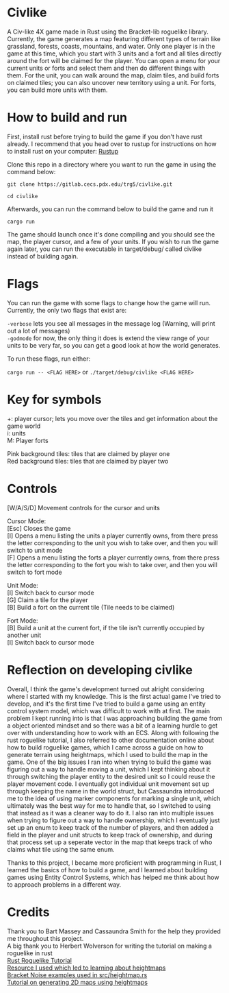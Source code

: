 # Civlike

A Civ-like 4X game made in Rust using the Bracket-lib roguelike library. Currently, the game generates a map featuring different types of terrain like grassland, forests, 
coasts, mountains, and water. Only one player is in the game at this time, which you start with 3 units and a fort and all tiles directly around the fort will be claimed
for the player. You can open a menu for your current units or forts and select them and then do different things with them. For the unit, you can walk around the map, claim
tiles, and build forts on claimed tiles; you can also uncover new territory using a unit. For forts, you can build more units with them.

# How to build and run
First, install rust before trying to build the game if you don't have rust already.
I recommend that you head over to rustup for instructions on how to install rust on your computer:
[Rustup](https://rustup.rs)       

Clone this repo in a directory where you want to run the game in using the command below:

`git clone https://gitlab.cecs.pdx.edu/trg5/civlike.git`

`cd civlike`

Afterwards, you can run the command below to build the game and run it

`cargo run`

The game should launch once it's done compiling and you should see the map, the player cursor, and a few of your units. If you wish to run the game again later, 
you can run the executable in target/debug/ called civlike instead of building again.

# Flags
You can run the game with some flags to change how the game will run. Currently, the only two flags that exist are: 

`-verbose` lets you see all messages in the message log (Warning, will print out a lot of messages)      
`-godmode` for now, the only thing it does is extend the view range of your units to be very far, so you can get a good look at how the world generates.       

To run these flags, run either:

`cargo run -- <FLAG HERE>`
or
`./target/debug/civlike <FLAG HERE>`

# Key for symbols     
+: player cursor; lets you move over the tiles and get information about the game world       
i: units       
M: Player forts      

Pink background tiles: tiles that are claimed by player one      
Red background tiles: tiles that are claimed by player two      

# Controls

[W/A/S/D] Movement controls for the cursor and units      

Cursor Mode:     
[Esc] Closes the game      
[I] Opens a menu listing the units a player currently owns, from there press the letter corresponding to the unit you wish to take over, and then you will switch to unit mode       
[F] Opens a menu listing the forts a player currently owns, from there press the letter corresponding to the fort you wish to take over, and then you will switch to fort mode       

Unit Mode:       
[I] Switch back to cursor mode        
[G] Claim a tile for the player       
[B] Build a fort on the current tile (Tile needs to be claimed)       

Fort Mode:       
[B] Build a unit at the current fort, if the tile isn't currently occupied by another unit      
[I] Switch back to cursor mode       

# Reflection on developing civlike
Overall, I think the game's development turned out alright considering where I started with my knowledge. This is the first actual game I've tried to develop, and it's the
first time I've tried to build a game using an entity control system model, which was difficult to work with at first. The main problem I kept running into is that I was
approaching building the game from a object oriented mindset and so there was a bit of a learning hurdle to get over with understanding how to work with an ECS. Along with
following the rust roguelike tutorial, I also referred to other documentation online about how to build roguelike games, which I came across a guide on how to generate terrain
using heightmaps, which I used to build the map in the game. One of the big issues I ran into when trying to build the game was figuring out a way to handle moving a unit,
which I kept thinking about it through switching the player entity to the desired unit so I could reuse the player movement code. I eventually got individual unit movement set up 
through keeping the name in the world struct, but Cassaundra introduced me to the idea of using marker components for marking a single unit, which ultimately was the best way 
for me to handle that, so I switched to using that instead as it was a cleaner way to do it. I also ran into multiple issues when trying to figure out a way to handle ownership,
which I eventually just set up an enum to keep track of the number of players, and then added a field in the player and unit structs to keep track of ownership, and during that 
process set up a seperate vector in the map that keeps track of who claims what tile using the same enum.

Thanks to this project, I became more proficient with programming in Rust, I learned the basics of how to build a game, and I learned about building games using Entity Control
Systems, which has helped me think about how to approach problems in a different way. 

# Credits

Thank you to Bart Massey and Cassaundra Smith for the help they provided me throughout this project.     
A big thank you to Herbert Wolverson for writing the tutorial on making a roguelike in rust      
[Rust Roguelike Tutorial](https://bfnightly.bracketproductions.com/rustbook/chapter_0.html)     
[Resource I used which led to learning about heightmaps](https://github.com/marukrap/RoguelikeDevResources)      
[Bracket Noise examples used in src/heightmap.rs](https://github.com/amethyst/bracket-lib/tree/master/bracket-noise)      
[Tutorial on generating 2D maps using heightmaps](https://gillesleblanc.wordpress.com/2012/10/16/creating-a-random-2d-game-world-map/)      
